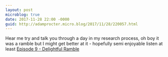 ```yaml
---
layout: post
microblog: true
date: 2017-11-28 22:00 -0000
guid: http://adamprocter.micro.blog/2017/11/28/220057.html
---
```

Hear me try and talk you through a day in my research process, oh boy it was a ramble but I might get better at it - hopefully semi enjoyable listen at least [Episode 9 - Delightful Ramble](http://fragmentum.adamprocter.co.uk/epsiode-9-delightful-ramble/)
